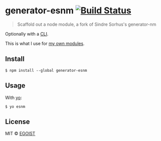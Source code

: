 # generator-esnm [![Build Status](https://travis-ci.org/egoist/generator-esnm.svg?branch=master)](https://travis-ci.org/egoist/generator-esnm)

> Scaffold out a node module, a fork of Sindre Sorhus's generator-nm

Optionally with a [CLI](http://en.wikipedia.org/wiki/Command-line_interface).

This is what I use for [my own modules](https://www.npmjs.com/~kchan).

## Install

```
$ npm install --global generator-esnm
```


## Usage

With [yo](https://github.com/yeoman/yo):

```
$ yo esnm
```

## License

MIT © [EGOIST](http://github.com/egoist)
